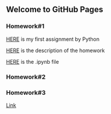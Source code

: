 ## Welcome to GitHub Pages



### Homework#1
[HERE](HW1/Homework-1.html) is my first assignment by Python

[HERE](HW1/IE360_Spring22_HW1.pdf) is the description of the homework

[HERE](HW1/Homework-1.ipynb) is the .ipynb file
### Homework#2
### Homework#3

[Link](https://moodle.boun.edu.tr)
